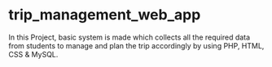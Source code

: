 # trip_management_web_app

In this Project, basic system is made which collects all the required data from students to manage and plan the trip accordingly by using PHP, HTML, CSS & MySQL.
